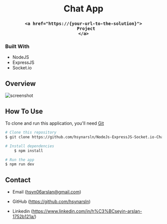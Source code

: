 
<h1 align="center">Chat App</h1>

<div align="center">
  <h3>

    <a href="https://{your-url-to-the-solution}">
      Project
    </a>
 
  </h3>
</div>

### Built With

<!-- This section should list any major frameworks that you built your project using. Here are a few examples.-->

- NodeJS
- ExpressJS
- Socket.io

## Overview

![screenshot](Animation.gif)


## How To Use

<!-- This is an example, please update according to your application -->

To clone and run this application, you'll need [Git](https://github.com/hsynarsln/NodeJs-ExpressJS-Socket.io-Chat-App.git) 
```bash
# Clone this repository
$ git clone https://github.com/hsynarsln/NodeJs-ExpressJS-Socket.io-Chat-App.git

# Install dependencies
    $ npm install

# Run the app
$ npm run dev
```

## Contact

- Email (hsyn06arslan@gmail.com)
- GitHub (https://github.com/hsynarsln)

- Linkedin (https://www.linkedin.com/in/h%C3%BCseyin-arslan-1752b121a/)
